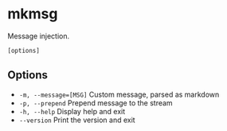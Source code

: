 # mkmsg

Message injection.

```synopsis
[options]
```

## Options

* `-m, --message=[MSG]` Custom message, parsed as markdown
* `-p, --prepend` Prepend message to the stream
* `-h, --help` Display help and exit
* `--version` Print the version and exit

